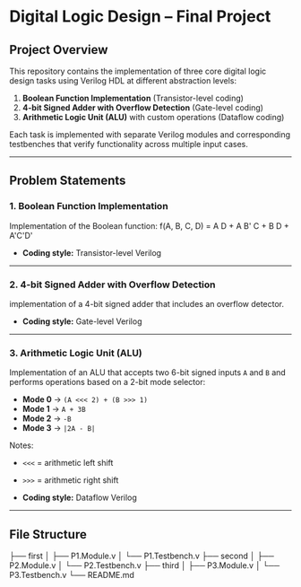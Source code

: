 # Digital Logic Design – Final Project

## Project Overview
This repository contains the implementation of three core digital logic design tasks using Verilog HDL at different abstraction levels:

1. **Boolean Function Implementation** (Transistor-level coding)  
2. **4-bit Signed Adder with Overflow Detection** (Gate-level coding)  
3. **Arithmetic Logic Unit (ALU)** with custom operations (Dataflow coding)  

Each task is implemented with separate Verilog modules and corresponding testbenches that verify functionality across multiple input cases.

---

## Problem Statements

### 1. Boolean Function Implementation
Implementation of the Boolean function: f(A, B, C, D) = A D + A B' C + B D + A'C'D'

- **Coding style:** Transistor-level Verilog  
---

### 2. 4-bit Signed Adder with Overflow Detection
implementation of a 4-bit signed adder that includes an overflow detector.

- **Coding style:** Gate-level Verilog  

---

### 3. Arithmetic Logic Unit (ALU)
Implementation of an ALU that accepts two 6-bit signed inputs `A` and `B` and performs operations based on a 2-bit mode selector:

- **Mode 0** → `(A <<< 2) + (B >>> 1)`  
- **Mode 1** → `A + 3B`  
- **Mode 2** → `-B`  
- **Mode 3** → `|2A - B|`  

Notes:  
- `<<<` = arithmetic left shift  
- `>>>` = arithmetic right shift  

- **Coding style:** Dataflow Verilog

---

## File Structure

├── first
│ ├── P1.Module.v
│ └── P1.Testbench.v
├── second
│ ├── P2.Module.v
│ └── P2.Testbench.v
├── third
│ ├── P3.Module.v
│ └── P3.Testbench.v
└── README.md

